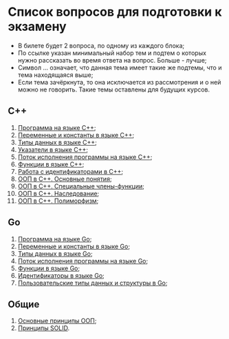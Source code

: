 # Список вопросов для подготовки к экзамену

- В билете будет 2 вопроса, по одному из каждого блока;
- По ссылке указан минимальный набор тем и подтем о которых нужно рассказать во время ответа на вопрос. Больше - лучше;
- Символ ... означает, что данная тема имеет такие же подтемы, что и тема находящаяся выше;
- Если тема зачёркнута, то она исключается из рассмотрения и о ней можно не говорить. Такие темы оставлены для будущих курсов.

## C++

1. [Программа на языке С++](https://xmind.ai/j3iNXyQn?sheet-id=cd286f5b-f0a9-4a7a-98fa-f629d92a4a1f);
2. [Переменные и константы в языке С++](https://xmind.ai/j3iNXyQn?sheet-id=c6609bc1-13ff-4afb-8053-12ec0901f8cb);
3. [Типы данных в языке С++](https://xmind.ai/j3iNXyQn?sheet-id=eeaff7f8-e8c4-44e7-b2a9-1b3c2002f1c2);
4. [Указатели в языке С++](https://xmind.ai/j3iNXyQn?sheet-id=1802f0e2-abe8-4034-8d7d-929861110f2a);
5. [Поток исполнения программы на языке С++](https://xmind.ai/j3iNXyQn?sheet-id=88095d68-00bc-48d6-92d9-50e6c8aadeea);
6. [Функции в языке С++](https://xmind.ai/j3iNXyQn?sheet-id=cc43f11f-c9b9-40c5-947f-1d791da481c6);
7. [Работа с идентификаторами в С++](https://xmind.ai/j3iNXyQn?sheet-id=ec138b73-17ea-4014-a209-a27e3d0d3a78);
8. [ООП в С++. Основные понятия](https://xmind.ai/j3iNXyQn?sheet-id=d25a1d6a-7f3b-4948-af1d-58e4193e4ca9);
9. [ООП в С++. Специальные члены-функции](https://xmind.ai/j3iNXyQn?sheet-id=02e983da-403d-411f-8045-a0fc7714f0f6);
10. [ООП в С++. Наследование](https://xmind.ai/j3iNXyQn?sheet-id=226bccad-7adc-4f84-80f4-6ae383fb3600);
12. [ООП в С++. Полиморфизм](https://xmind.ai/j3iNXyQn?sheet-id=a05bdb69-3935-4a62-9dba-da48e47b95ac);

## Go

1. [Программа на языке Go](https://xmind.ai/j3iNXyQn?sheet-id=f0ff3044-3cd5-47d3-b0cf-dc82bf9852e0);
2. [Переменные и константы в языке Go](https://xmind.ai/j3iNXyQn?sheet-id=a11636da-fde2-419c-9530-c29497c20ba5);
3. [Типы данных в языке Go](https://xmind.ai/j3iNXyQn?sheet-id=6fc25044-49ac-469a-b67d-0b57693abe26);
4. [Поток исполнения программы на языке Go](https://xmind.ai/j3iNXyQn?sheet-id=6d6d312c-bdf6-4946-884f-80222cb3be8a);
5. [Функции в языке Go](https://xmind.ai/j3iNXyQn?sheet-id=b80cfba3-477b-48b6-b8d1-bae93d0a466f);
6. [Идентификаторы в языке Go](https://xmind.ai/j3iNXyQn?sheet-id=295124cb-ef54-4f02-b8ff-928f72052f18);
7. [Пользовательские типы данных и структуры в Go](https://xmind.ai/j3iNXyQn?sheet-id=739ac2ec-32c5-4f92-af58-72af7ee35d67);

## Общие
1. [Основные принципы ООП](https://xmind.ai/j3iNXyQn?sheet-id=f27b2076-9500-4621-b728-9ccb5a96dffc);
2. [Принципы SOLID](https://xmind.ai/j3iNXyQn?sheet-id=444fe6e4-4951-4554-a99d-cca2e2808547).
